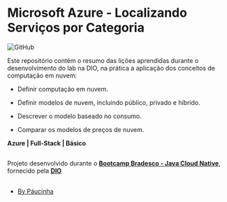 # Microsoft Azure - Localizando Serviços por Categoria

![GitHub](https://img.shields.io/github/license/Paucinha/api-ecommerce-dio?style=flat-square)

Este repositório contém o resumo das lições aprendidas durante o desenvolvimento do lab na DIO, na prática a aplicação dos conceitos de computação em nuvem:

- Definir computação em nuvem.

- Definir modelos de nuvem, incluindo público, privado e híbrido.

- Descrever o modelo baseado no consumo.

- Comparar os modelos de preços de nuvem.

**Azure | Full-Stack | Básico** 

##

Projeto desenvolvido durante o [**Bootcamp Bradesco - Java Cloud Native**](https://www.dio.me/bootcamp/bradesco-java-cloud-native), fornecido pela [**DIO**](https://www.dio.me/)

##

- [By Páucinha](https://github.com/Paucinha)
